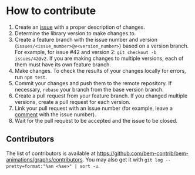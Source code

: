 # How to contribute

1.  Create an [issue](https://github.com/bem-contrib/bem-animations/issues/new) with a proper description of changes.
2.  Determine the library version to make changes to.
3.  Create a feature branch with the issue number and version (`issues/<issue_number>@v<version_number>`) based on a version branch.
    For example, for issue \#42 and version 2: `git checkout -b issues/42@v2`. If you are making changes to multiple versions, each of them must have its own feature branch.
4.  Make changes. To check the results of your changes locally for errors, run `npm test`.
5.  Commit your changes and push them to the remote repository. If necessary, `rebase` your branch from the base version branch.
6.  Create a pull request from your feature branch. If you changed multiple versions, create a pull request for each version.
7.  Link your pull request with an issue number (for example, leave a [comment](https://github.com/blog/1506-closing-issues-via-pull-requests) with the issue number).
8.  Wait for the pull request to be accepted and the issue to be closed.

## Contributors

The list of contributors is available at https://github.com/bem-contrib/bem-animations/graphs/contributors. You may also get it with `git log --pretty=format:"%an <%ae>" | sort -u`.
